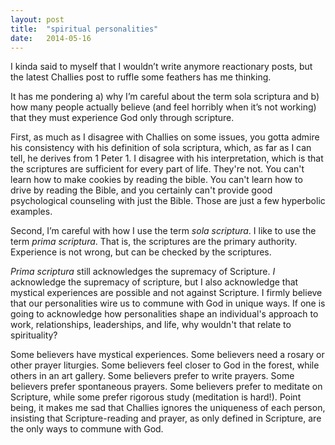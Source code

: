 ```yaml
---
layout: post
title:  "spiritual personalities"
date:   2014-05-16
---
```



I kinda said to myself that I wouldn’t write anymore reactionary posts, but the latest Challies post to ruffle some feathers has me thinking.

It has me pondering a) why I’m careful about the term sola scriptura and b) how many people actually believe (and feel horribly when it’s not working) that they must experience God only through scripture.

First, as much as I disagree with Challies on some issues, you gotta admire his consistency with his definition of sola scriptura, which, as far as I can tell, he derives from 1 Peter 1. I disagree with his interpretation, which is that the scriptures are sufficient for every part of life. They're not. You can't learn how to make cookies by reading the bible. You can't learn how to drive by reading the Bible, and you certainly can't provide good psychological counseling with just the Bible. Those are just a few hyperbolic examples.

Second, I’m careful with how I use the term *sola scriptura*. I like to use the term *prima scriptura*. That is, the scriptures are the primary authority. Experience is not wrong, but can be checked by the scriptures.

*Prima scriptura* still acknowledges the supremacy of Scripture. *I* acknowledge the supremacy of scripture, but I also acknowledge that mystical experiences are possible and not against Scripture. I firmly believe that our personalities wire us to commune with God in unique ways. If one is going to acknowledge how personalities shape an individual's approach to work, relationships, leaderships, and life, why wouldn't that relate to spirituality?

Some believers have mystical experiences. Some believers need a rosary or other prayer liturgies. Some believers feel closer to God in the forest, while others in an art gallery. Some believers prefer to write prayers. Some believers prefer spontaneous prayers. Some believers prefer to meditate on Scripture, while some prefer rigorous study (meditation is hard!). Point being, it makes me sad that Challies ignores the uniqueness of each person, insisting that Scripture-reading and prayer, as only defined in Scripture, are the only ways to commune with God. 
